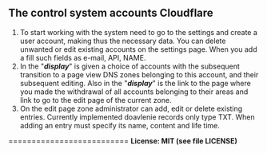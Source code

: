## The control system accounts Cloudflare ##

1. To start working with the system need to go to the settings and create a user account, making thus the necessary data.
You can delete unwanted or edit existing accounts on the settings page. When you add a fill such fields as e-mail, API, NAME.
2. In the "***display***" is given a choice of accounts with the subsequent transition to a page view DNS zones belonging to this account, and their subsequent editing. Also in the "***display***" is the link to the page where you made the withdrawal of all accounts belonging to their areas and link to go to the edit page of the current zone.
3. On the edit page zone administrator can add, edit or delete existing entries. Currently implemented doavlenie records only type TXT. When adding an entry must specify its name, content and life time.

==========================
**License: MIT (see file LICENSE)**